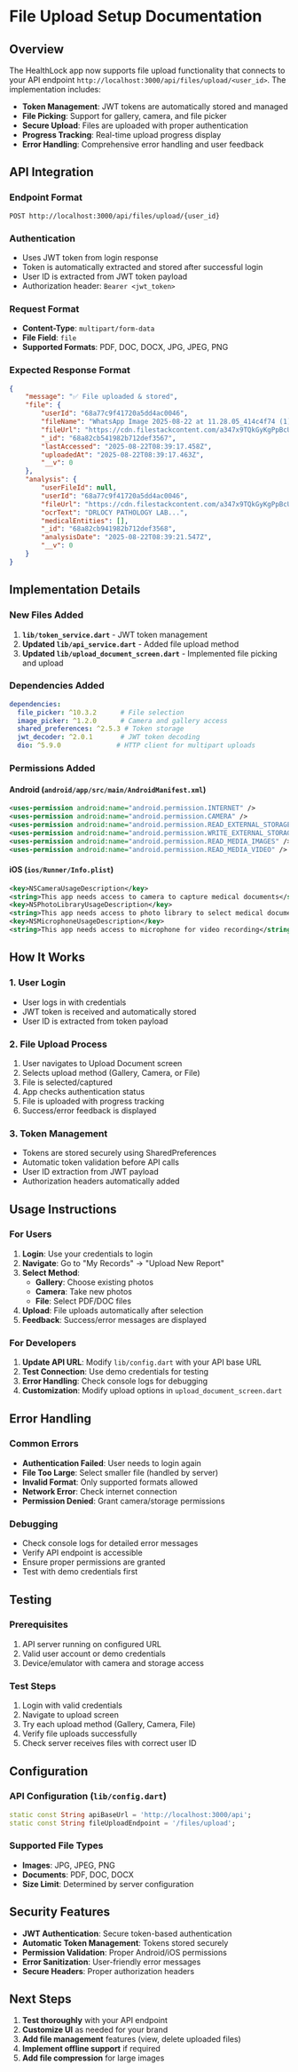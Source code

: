 # File Upload Setup Documentation

## Overview
The HealthLock app now supports file upload functionality that connects to your API endpoint `http://localhost:3000/api/files/upload/<user_id>`. The implementation includes:

- **Token Management**: JWT tokens are automatically stored and managed
- **File Picking**: Support for gallery, camera, and file picker
- **Secure Upload**: Files are uploaded with proper authentication
- **Progress Tracking**: Real-time upload progress display
- **Error Handling**: Comprehensive error handling and user feedback

## API Integration

### Endpoint Format
```
POST http://localhost:3000/api/files/upload/{user_id}
```

### Authentication
- Uses JWT token from login response
- Token is automatically extracted and stored after successful login
- User ID is extracted from JWT token payload
- Authorization header: `Bearer <jwt_token>`

### Request Format
- **Content-Type**: `multipart/form-data`
- **File Field**: `file`
- **Supported Formats**: PDF, DOC, DOCX, JPG, JPEG, PNG

### Expected Response Format
```json
{
    "message": "✅ File uploaded & stored",
    "file": {
        "userId": "68a77c9f41720a5dd4ac0046",
        "fileName": "WhatsApp Image 2025-08-22 at 11.28.05_414c4f74 (1).jpg",
        "fileUrl": "https://cdn.filestackcontent.com/a347x9TQkGyKgPpBcU9G",
        "_id": "68a82cb541982b712def3567",
        "lastAccessed": "2025-08-22T08:39:17.458Z",
        "uploadedAt": "2025-08-22T08:39:17.463Z",
        "__v": 0
    },
    "analysis": {
        "userFileId": null,
        "userId": "68a77c9f41720a5dd4ac0046",
        "fileUrl": "https://cdn.filestackcontent.com/a347x9TQkGyKgPpBcU9G",
        "ocrText": "DRLOCY PATHOLOGY LAB...",
        "medicalEntities": [],
        "_id": "68a82cb941982b712def3568",
        "analysisDate": "2025-08-22T08:39:21.547Z",
        "__v": 0
    }
}
```

## Implementation Details

### New Files Added
1. **`lib/token_service.dart`** - JWT token management
2. **Updated `lib/api_service.dart`** - Added file upload method
3. **Updated `lib/upload_document_screen.dart`** - Implemented file picking and upload

### Dependencies Added
```yaml
dependencies:
  file_picker: ^10.3.2      # File selection
  image_picker: ^1.2.0      # Camera and gallery access
  shared_preferences: ^2.5.3 # Token storage
  jwt_decoder: ^2.0.1       # JWT token decoding
  dio: ^5.9.0              # HTTP client for multipart uploads
```

### Permissions Added

#### Android (`android/app/src/main/AndroidManifest.xml`)
```xml
<uses-permission android:name="android.permission.INTERNET" />
<uses-permission android:name="android.permission.CAMERA" />
<uses-permission android:name="android.permission.READ_EXTERNAL_STORAGE" />
<uses-permission android:name="android.permission.WRITE_EXTERNAL_STORAGE" />
<uses-permission android:name="android.permission.READ_MEDIA_IMAGES" />
<uses-permission android:name="android.permission.READ_MEDIA_VIDEO" />
```

#### iOS (`ios/Runner/Info.plist`)
```xml
<key>NSCameraUsageDescription</key>
<string>This app needs access to camera to capture medical documents</string>
<key>NSPhotoLibraryUsageDescription</key>
<string>This app needs access to photo library to select medical documents</string>
<key>NSMicrophoneUsageDescription</key>
<string>This app needs access to microphone for video recording</string>
```

## How It Works

### 1. User Login
- User logs in with credentials
- JWT token is received and automatically stored
- User ID is extracted from token payload

### 2. File Upload Process
1. User navigates to Upload Document screen
2. Selects upload method (Gallery, Camera, or File)
3. File is selected/captured
4. App checks authentication status
5. File is uploaded with progress tracking
6. Success/error feedback is displayed

### 3. Token Management
- Tokens are stored securely using SharedPreferences
- Automatic token validation before API calls
- User ID extraction from JWT payload
- Authorization headers automatically added

## Usage Instructions

### For Users
1. **Login**: Use your credentials to login
2. **Navigate**: Go to "My Records" → "Upload New Report"
3. **Select Method**:
   - **Gallery**: Choose existing photos
   - **Camera**: Take new photos
   - **File**: Select PDF/DOC files
4. **Upload**: File uploads automatically after selection
5. **Feedback**: Success/error messages are displayed

### For Developers
1. **Update API URL**: Modify `lib/config.dart` with your API base URL
2. **Test Connection**: Use demo credentials for testing
3. **Error Handling**: Check console logs for debugging
4. **Customization**: Modify upload options in `upload_document_screen.dart`

## Error Handling

### Common Errors
- **Authentication Failed**: User needs to login again
- **File Too Large**: Select smaller file (handled by server)
- **Invalid Format**: Only supported formats allowed
- **Network Error**: Check internet connection
- **Permission Denied**: Grant camera/storage permissions

### Debugging
- Check console logs for detailed error messages
- Verify API endpoint is accessible
- Ensure proper permissions are granted
- Test with demo credentials first

## Testing

### Prerequisites
1. API server running on configured URL
2. Valid user account or demo credentials
3. Device/emulator with camera and storage access

### Test Steps
1. Login with valid credentials
2. Navigate to upload screen
3. Try each upload method (Gallery, Camera, File)
4. Verify file uploads successfully
5. Check server receives files with correct user ID

## Configuration

### API Configuration (`lib/config.dart`)
```dart
static const String apiBaseUrl = 'http://localhost:3000/api';
static const String fileUploadEndpoint = '/files/upload';
```

### Supported File Types
- **Images**: JPG, JPEG, PNG
- **Documents**: PDF, DOC, DOCX
- **Size Limit**: Determined by server configuration

## Security Features

- **JWT Authentication**: Secure token-based authentication
- **Automatic Token Management**: Tokens stored securely
- **Permission Validation**: Proper Android/iOS permissions
- **Error Sanitization**: User-friendly error messages
- **Secure Headers**: Proper authorization headers

## Next Steps

1. **Test thoroughly** with your API endpoint
2. **Customize UI** as needed for your brand
3. **Add file management** features (view, delete uploaded files)
4. **Implement offline support** if required
5. **Add file compression** for large images

